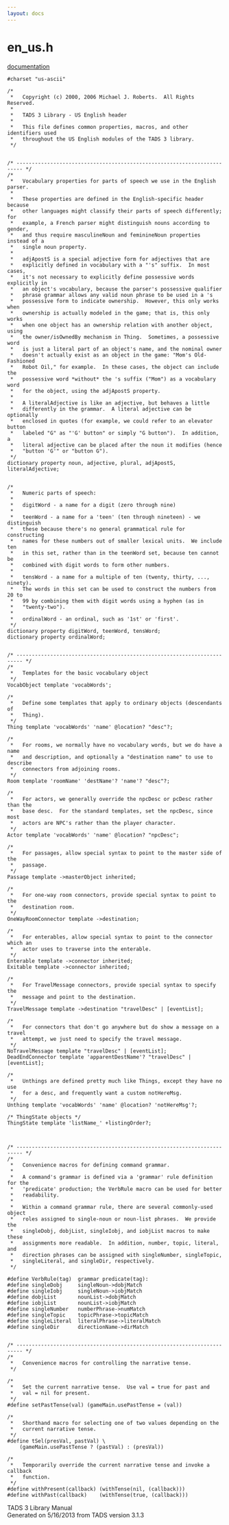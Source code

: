 ```yaml
---
layout: docs
---
```

# en_us.h

[documentation](../file/en_us.h.html)

    #charset "us-ascii"

    /* 
     *   Copyright (c) 2000, 2006 Michael J. Roberts.  All Rights Reserved. 
     *   
     *   TADS 3 Library - US English header
     *   
     *   This file defines common properties, macros, and other identifiers used
     *   throughout the US English modules of the TADS 3 library.  
     */


    /* ------------------------------------------------------------------------ */
    /*
     *   Vocabulary properties for parts of speech we use in the English parser.
     *   
     *   These properties are defined in the English-specific header because
     *   other languages might classify their parts of speech differently; for
     *   example, a French parser might distinguish nouns according to gender,
     *   and thus require masculineNoun and feminineNoun properties instead of a
     *   single noun property.
     *   
     *   adjApostS is a special adjective form for adjectives that are
     *   explicitly defined in vocabulary with a "'s" suffix.  In most cases,
     *   it's not necessary to explicitly define possessive words explicitly in
     *   an object's vocabulary, because the parser's possessive qualifier
     *   phrase grammar allows any valid noun phrase to be used in a 's
     *   possessive form to indicate ownership.  However, this only works when
     *   ownership is actually modeled in the game; that is, this only works
     *   when one object has an ownership relation with another object, using
     *   the owner/isOwnedBy mechanism in Thing.  Sometimes, a possessive word
     *   is just a literal part of an object's name, and the nominal owner
     *   doesn't actually exist as an object in the game: "Mom's Old-Fashioned
     *   Robot Oil," for example.  In these cases, the object can include the
     *   possessive word *without* the 's suffix ("Mom") as a vocabulary word
     *   for the object, using the adjApostS property.
     *   
     *   A literalAdjective is like an adjective, but behaves a little
     *   differently in the grammar.  A literal adjective can be optionally
     *   enclosed in quotes (for example, we could refer to an elevator button
     *   labeled "G" as "'G' button" or simply "G button").  In addition, a
     *   literal adjective can be placed after the noun it modifies (hence
     *   "button 'G'" or "button G").    
     */
    dictionary property noun, adjective, plural, adjApostS, literalAdjective;


    /*
     *   Numeric parts of speech:
     *   
     *   digitWord - a name for a digit (zero through nine)
     *   
     *   teenWord - a name for a 'teen' (ten through nineteen) - we distinguish
     *   these because there's no general grammatical rule for constructing
     *   names for these numbers out of smaller lexical units.  We include ten
     *   in this set, rather than in the teenWord set, because ten cannot be
     *   combined with digit words to form other numbers.
     *   
     *   tensWord - a name for a multiple of ten (twenty, thirty, ..., ninety).
     *   The words in this set can be used to construct the numbers from 20 to
     *   99 by combining them with digit words using a hyphen (as in
     *   "twenty-two").
     *   
     *   ordinalWord - an ordinal, such as '1st' or 'first'.  
     */
    dictionary property digitWord, teenWord, tensWord;
    dictionary property ordinalWord;


    /* ------------------------------------------------------------------------ */
    /*
     *   Templates for the basic vocabulary object 
     */
    VocabObject template 'vocabWords';

    /*
     *   Define some templates that apply to ordinary objects (descendants of
     *   Thing). 
     */
    Thing template 'vocabWords' 'name' @location? "desc"?;

    /*
     *   For rooms, we normally have no vocabulary words, but we do have a name
     *   and description, and optionally a "destination name" to use to describe
     *   connectors from adjoining rooms.  
     */
    Room template 'roomName' 'destName'? 'name'? "desc"?;

    /*
     *   For actors, we generally override the npcDesc or pcDesc rather than the
     *   base desc.  For the standard templates, set the npcDesc, since most
     *   actors are NPC's rather than the player character.  
     */
    Actor template 'vocabWords' 'name' @location? "npcDesc";

    /*
     *   For passages, allow special syntax to point to the master side of the
     *   passage. 
     */
    Passage template ->masterObject inherited;

    /* 
     *   For one-way room connectors, provide special syntax to point to the
     *   destination room. 
     */
    OneWayRoomConnector template ->destination;

    /*
     *   For enterables, allow special syntax to point to the connector which an
     *   actor uses to traverse into the enterable. 
     */
    Enterable template ->connector inherited;
    Exitable template ->connector inherited;

    /*
     *   For TravelMessage connectors, provide special syntax to specify the
     *   message and point to the destination. 
     */
    TravelMessage template ->destination "travelDesc" | [eventList];

    /*
     *   For connectors that don't go anywhere but do show a message on a travel
     *   attempt, we just need to specify the travel message. 
     */
    NoTravelMessage template "travelDesc" | [eventList];
    DeadEndConnector template 'apparentDestName'? "travelDesc" | [eventList];

    /* 
     *   Unthings are defined pretty much like Things, except they have no use
     *   for a desc, and frequently want a custom notHereMsg.  
     */
    Unthing template 'vocabWords' 'name' @location? 'notHereMsg'?;

    /* ThingState objects */
    ThingState template 'listName_' +listingOrder?;



    /* ------------------------------------------------------------------------ */
    /*
     *   Convenience macros for defining command grammar.
     *   
     *   A command's grammar is defined via a 'grammar' rule definition for the
     *   'predicate' production; the VerbRule macro can be used for better
     *   readability.
     *   
     *   Within a command grammar rule, there are several commonly-used object
     *   roles assigned to single-noun or noun-list phrases.  We provide the
     *   singleDobj, dobjList, singleIobj, and iobjList macros to make these
     *   assignments more readable.  In addition, number, topic, literal, and
     *   direction phrases can be assigned with singleNumber, singleTopic,
     *   singleLiteral, and singleDir, respectively.  
     */

    #define VerbRule(tag)  grammar predicate(tag):
    #define singleDobj     singleNoun->dobjMatch
    #define singleIobj     singleNoun->iobjMatch
    #define dobjList       nounList->dobjMatch
    #define iobjList       nounList->iobjMatch
    #define singleNumber   numberPhrase->numMatch
    #define singleTopic    topicPhrase->topicMatch
    #define singleLiteral  literalPhrase->literalMatch
    #define singleDir      directionName->dirMatch


    /* ------------------------------------------------------------------------ */
    /*
     *   Convenience macros for controlling the narrative tense.
     */

    /*
     *   Set the current narrative tense.  Use val = true for past and
     *   val = nil for present.
     */
    #define setPastTense(val) (gameMain.usePastTense = (val))

    /*
     *   Shorthand macro for selecting one of two values depending on the
     *   current narrative tense.
     */
    #define tSel(presVal, pastVal) \
        (gameMain.usePastTense ? (pastVal) : (presVal))

    /*
     *   Temporarily override the current narrative tense and invoke a callback
     *   function.
     */
    #define withPresent(callback) (withTense(nil, (callback)))
    #define withPast(callback)    (withTense(true, (callback)))



TADS 3 Library Manual  
Generated on 5/16/2013 from TADS version 3.1.3


